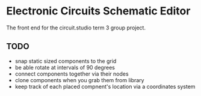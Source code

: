 # Electronic Circuits Schematic Editor

The front end for the circuit.studio term 3 group project. 

## TODO
 - snap static  sized components to the grid
 - be able rotate at intervals of 90 degrees 
 - connect components together via their nodes
 - clone components when you grab them from library
 - keep track of each placed compnent's location via a coordinates system